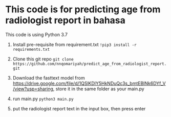 # This code is for predicting age from radiologist report in bahasa

This code is using Python 3.7

1. Install pre-requisite from requirement.txt
```!pip3 install -r requirements.txt```

2. Clone this git repo ```git clone https://github.com/nnqomariyah/predict_age_from_radiologist_report.git```
3. Download the fasttext model from https://drive.google.com/file/d/1QSlKDlY5HkNDuQc3s_bmtEBlNk6DYf_V/view?usp=sharing, store it in the same folder as your main.py

4. run main.py ```python3 main.py```
5. put the radiologist report text in the input box, then press enter
